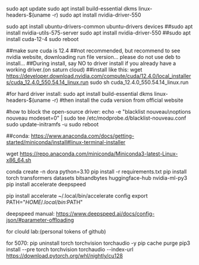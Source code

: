 
sudo apt update
sudo apt install build-essential dkms linux-headers-$(uname -r)
sudo apt install nvidia-driver-550


sudo apt install ubuntu-drivers-common
ubuntu-drivers devices
##sudo apt install nvidia-utils-575-server
sudo apt install nvidia-driver-550
##sudo apt install cuda-12-4
sudo reboot

##make sure cuda is 12.4
##not recommended, but recommend to see nvidia website, downloading run file version... please do not use deb to install...
##During install, say NO to driver install if you already have a working driver.(on saturn cloud)
##install like this:
wget https://developer.download.nvidia.com/compute/cuda/12.4.0/local_installers/cuda_12.4.0_550.54.14_linux.run
sudo sh cuda_12.4.0_550.54.14_linux.run

#for hard driver install:
sudo apt install build-essential dkms linux-headers-$(uname -r)
#then install the cuda version from official website

#how to block the open-source driver:
echo -e "blacklist nouveau\noptions nouveau modeset=0" | sudo tee /etc/modprobe.d/blacklist-nouveau.conf
sudo update-initramfs -u
sudo reboot

##conda:
https://www.anaconda.com/docs/getting-started/miniconda/install#linux-terminal-installer

wget https://repo.anaconda.com/miniconda/Miniconda3-latest-Linux-x86_64.sh



conda create -n dora python=3.10
pip install -r requirements.txt
pip install torch transformers datasets bitsandbytes huggingface-hub nvidia-ml-py3 
pip install accelerate deepspeed

pip install accelerate
~/.local/bin/accelerate config
export PATH="$HOME/.local/bin:$PATH"

deepspeed manual:
https://www.deepspeed.ai/docs/config-json/#parameter-offloading

for clould lab:(personal tokens of github)


for 5070:
pip uninstall torch torchvision torchaudio -y
pip cache purge
pip3 install --pre torch torchvision torchaudio --index-url https://download.pytorch.org/whl/nightly/cu128